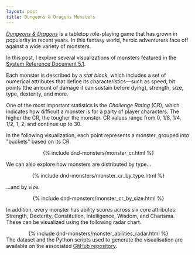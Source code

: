 ```yaml
---
layout: post
title: Dungeons & Dragons Monsters
---
```


[*Dungeons & Dragons*](https://en.wikipedia.org/wiki/Dungeons_%26_Dragons) is a tabletop role-playing game that has grown in popularity in recent years. In this fantasy world, heroic adventurers face off against a wide variety of monsters.

In this post, I explore several visualizations of monsters featured in the [System Reference Document 5.1](https://www.dndbeyond.com/srd).

Each monster is described by a *stat block*, which includes a set of numerical attributes that define its characteristics—such as speed, hit points (the amount of damage it can sustain before dying), strength, size, type, dexterity, and more.

One of the most important statistics is the *Challenge Rating* (CR), which indicates how difficult a monster is for a party of player characters. The higher the CR, the tougher the monster. CR values range from 0, 1/8, 1/4, 1/2, 1, 2, and continue up to 30.

In the following visualization, each point represents a monster, grouped into "buckets" based on its CR.

<div style="display: flex; justify-content: center;">
    {% include dnd-monsters/monster_cr.html %}
</div>

We can also explore how monsters are distributed by type...

<div style="display: flex; justify-content: center;">
    {% include dnd-monsters/monster_cr_by_type.html %}
</div>

...and by size.

<div style="display: flex; justify-content: center;">
    {% include dnd-monsters/monster_cr_by_size.html %}
</div>

In addition, every monster has ability scores across six core attributes: Strength, Dexterity, Constitution, Intelligence, Wisdom, and Charisma. These can be visualized using the following radar chart.

<div style="display: flex; justify-content: center;">
    {% include dnd-monsters/monster_abilities_radar.html %}
</div>

<div class="note-box">
    The dataset and the Python scripts used to generate the visualisation are available on the associated <a href="https://github.com/ffiza/dnd-monsters" target="_blank" rel="noopener noreferrer">GitHub repository</a>.
</div>
